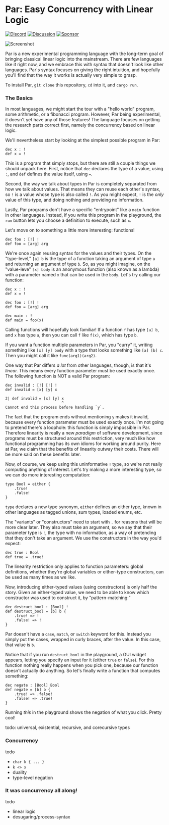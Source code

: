 # Par: Easy Concurrency with Linear Logic

[![Discord](https://img.shields.io/discord/1336795503634939977)](https://discord.gg/8KsypefW99)
[![Discussion](https://img.shields.io/github/discussions/faiface/par-lang)](https://github.com/faiface/par-lang/discussions)
[![Sponsor](https://img.shields.io/github/sponsors/faiface)](https://github.com/sponsors/faiface)

![Screenshot](screenshots/playground.png)

Par is a new experimental programming language with the long-term goal of bringing classical linear logic into the mainstream. There are few languages like it right now, and we embrace this with syntax that doesn't look like other languages. Par's syntax focuses on giving the right intuition, and hopefully you'll find that the way it works is actually very simple to grasp.

To install Par, `git clone` this repository, `cd` into it, and `cargo run`.

### The Basics

In most languages, we might start the tour with a "hello world" program, some arithmetic, or a fibonacci program. However, Par being experimental, it doesn't yet have any of those features! The language focuses on getting the research parts correct first, namely the concurrency based on linear logic.

We'll nevertheless start by looking at the simplest possible program in Par:

```
dec x : !
def x = !
```

This is a program that simply stops, but there are still a couple things we should unpack here. First, notice that `dec` declares the type of a value, using `:`, and `def` defines the value itself, using `=`. 

Second, the way we talk about types in Par is completely separated from how we talk about values. That means they can reuse each other's syntax, so `!` is a value whose type is also called `!`. As you might expect, `!` is the *only* value of this type, and doing nothing and providing no information.

Lastly, Par programs don't have a specific "entrypoint" like a `main` function in other languages. Instead, if you write this program in the playground, the `run` button lets you choose a definition to execute, such as `x`.

Let's move on to something a little more interesting: functions!

```
dec foo : [!] !
def foo = [arg] arg
```

We're once again reusing syntax for the values and their types. On the "type-level," `[a] b` is the type of a function taking an argument of type `a` and returning an argument of type `b`. So, as you might imagine, on the "value-leve" `[x] body` is an anonymous function (also known as a lambda) with a parameter named `x` that can be used in the `body`. Let's try calling our function:

```
dec x : !
def x = !

dec foo : [!] !
def foo = [arg] arg

dec main : !
def main = foo(x)
```

Calling functions will hopefully look familiar! If a function `f` has type `[a] b`, and `x` has type `a`, then you can call `f` like `f(x)`, which has type `b`.

If you want a function multiple parameters in Par, you "curry" it, writing something like `[x] [y] body` with a type that looks something like `[a] [b] c`. Then you might call it like `func(arg1)(arg2)`.

One way that Par differs *a lot* from other languages, though, is that it's *linear.* This means every function parameter must be used exactly once. The following function is NOT a valid Par program:

```
dec invalid : [!] [!] !
def invalid = [x] [y] x
```
```
2| def invalid = [x] [y] x
                         ^
Cannot end this process before handling `y`.
```

The fact that the program ends without mentioning `y` makes it invalid, because every function parameter must be used exactly once. I'm not going to pretend there's a loophole: this function is simply impossible in Par. Therefore linearity is really a new *paradigm* of software development, since programs must be structured around this restriction, very much like how functional programming has its own idioms for working around purity. Here at Par, we claim that the benefits of linearity outway their costs. There will be more said on these benefits later.

Now, of course, we keep using this uninformative `!` type, so we're not really computing anything of interest. Let's try making a more interesting type, so we can do more interesting computation:

```
type Bool = either {
    .true!
    .false!
}
```

`type` declares a new type synonym, `either` defines an either type, known in other languages as tagged unions, sum types, loaded enums, etc. 

The "variants" or "constructors" need to start with `.` for reasons that will be more clear later. They also must take an argument, so we say that their parameter type is `!`, the type with no information, as a way of pretending that they don't take an argument. We use the constructors in the way you'd expect:

```
dec true : Bool
def true = .true!
```

The linearity restriction only applies to function parameters: global definitions, whether they're global variables or either-type constructors, can be used as many times as we like.

Now, introducing either-typed values (using constructors) is only half the story. Given an either-typed value, we need to be able to know which constructor was used to construct it, by "pattern-matching:"

```
dec destruct_bool : [Bool] !
def destruct_bool = [b] b {
    .true! => !
    .false! => !
}
```

Par doesn't have a `case`, `match`, or `switch` keyword for this. Instead you simply put the cases, wrapped in curly braces, after the value. In this case, that value is `b`.

Notice that if you run `destruct_bool` in the playground, a GUI widget appears, letting you specify an input for it (either `true` or `false`). For this function nothing really happens when you pick one, because our function doesn't actually do anything. So let's finally write a function that computes something:

```
dec negate : [Bool] Bool
def negate = [b] b {
    .true! => .false!
    .false! => .true!
}
```

Running *this* in the playground shows the negation of what you click. Pretty cool!

todo: universal, existential, recursive, and corecursive types

### Concurrency

todo
- `char k { ... }`
- `k <> x`
- duality
- type-level negation

### It was concurrency all along!

todo
- linear logic
- desugaring/process-syntax